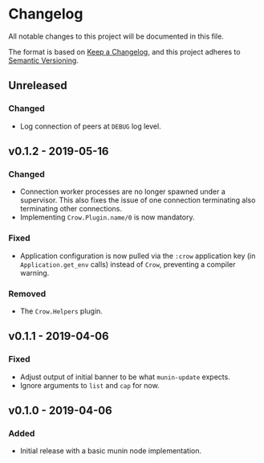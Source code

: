 # Changelog
All notable changes to this project will be documented in this file.

The format is based on [Keep a Changelog](https://keepachangelog.com/en/1.0.0/),
and this project adheres to [Semantic
Versioning](https://semver.org/spec/v2.0.0.html).


## Unreleased
### Changed
- Log connection of peers at `DEBUG` log level.


## v0.1.2 - 2019-05-16
### Changed
- Connection worker processes are no longer spawned under a supervisor. This
  also fixes the issue of one connection terminating also terminating other
  connections.
- Implementing `Crow.Plugin.name/0` is now mandatory.

### Fixed
- Application configuration is now pulled via the `:crow` application key (in
  `Application.get_env` calls) instead of `Crow`, preventing a compiler warning.

### Removed
- The `Crow.Helpers` plugin.


## v0.1.1 - 2019-04-06
### Fixed
- Adjust output of initial banner to be what `munin-update` expects.
- Ignore arguments to `list` and `cap` for now.


## v0.1.0 - 2019-04-06
### Added
- Initial release with a basic munin node implementation.



<!-- vim: set textwidth=80 sw=2 ts=2: -->
